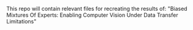 This repo will contain relevant files for recreating the results of: "Biased Mixtures Of Experts: Enabling Computer Vision Under Data Transfer Limitations"

